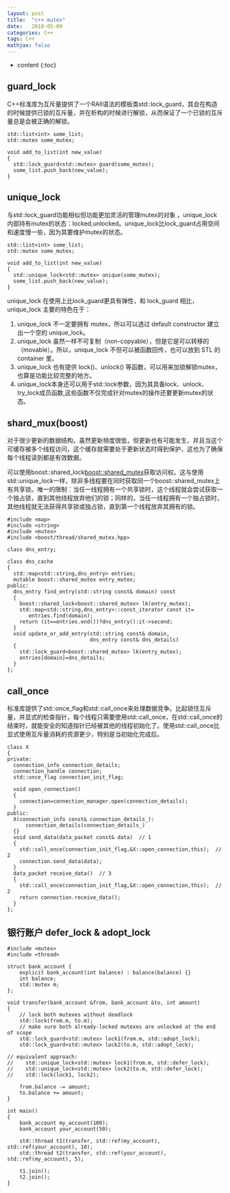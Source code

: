 ```yaml
---
layout: post
title:  "c++ mutex"
date:   2018-05-09
categories: C++
tags: C++ 
mathjax: false
---
```

* content
{:toc}


## guard_lock
C++标准库为互斥量提供了一个RAII语法的模板类std::lock_guard，其会在构造的时候提供已锁的互斥量，并在析构的时候进行解锁，从而保证了一个已锁的互斥量总是会被正确的解锁。
~~~
std::list<int> some_list;    
std::mutex some_mutex;    

void add_to_list(int new_value)
{
  std::lock_guard<std::mutex> guard(some_mutex);    
  some_list.push_back(new_value);
}
~~~
## unique_lock
与std::lock_guard功能相似但功能更加灵活的管理mutex的对象 ，unique_lock内部持有mutex的状态：locked,unlocked。unique_lock比lock_guard占用空间和速度慢一些，因为其要维护mutex的状态。
~~~
std::list<int> some_list;    
std::mutex some_mutex;    

void add_to_list(int new_value)
{
  std::unique_lock<std::mutex> unique(some_mutex);    
  some_list.push_back(new_value);
}
~~~
unique_lock 在使用上比lock_guard更具有弹性，和 lock_guard 相比，unique_lock 主要的特色在于：
1. unique_lock 不一定要拥有 mutex，所以可以透过 default constructor 建立出一个空的 unique_lock。
2. unique_lock 虽然一样不可复制（non-copyable），但是它是可以转移的（movable）。所以，unique_lock 不但可以被函数回传，也可以放到 STL 的 container 里。
3. unique_lock 也有提供 lock()、unlock() 等函数，可以用来加锁解锁mutex，也算是功能比较完整的地方。
4. unique_lock本身还可以用于std::lock参数，因为其具备lock、unlock、try_lock成员函数,这些函数不仅完成针对mutex的操作还要更新mutex的状态。

## shard_mux(boost)

对于很少更新的数据结构，虽然更新频度很低，但更新也有可能发生，并且当这个可缓存被多个线程访问，这个缓存就需要处于更新状态时得到保护，这也为了确保每个线程读到都是有效数据。


可以使用boost::shared_lock<boost::shared_mutex>获取访问权。这与使用std::unique_lock一样，除非多线程要在同时获取同一个boost::shared_mutex上有共享锁。唯一的限制：当任一线程拥有一个共享锁时，这个线程就会尝试获取一个独占锁，直到其他线程放弃他们的锁；同样的，当任一线程拥有一个独占锁时，其他线程就无法获得共享锁或独占锁，直到第一个线程放弃其拥有的锁。
~~~
#include <map>
#include <string>
#include <mutex>
#include <boost/thread/shared_mutex.hpp>

class dns_entry;

class dns_cache
{
  std::map<std::string,dns_entry> entries;
  mutable boost::shared_mutex entry_mutex;
public:
  dns_entry find_entry(std::string const& domain) const
  {
    boost::shared_lock<boost::shared_mutex> lk(entry_mutex);  
    std::map<std::string,dns_entry>::const_iterator const it=
       entries.find(domain);
    return (it==entries.end())?dns_entry():it->second;
  }
  void update_or_add_entry(std::string const& domain,
                           dns_entry const& dns_details)
  {
    std::lock_guard<boost::shared_mutex> lk(entry_mutex);  
    entries[domain]=dns_details;
  }
};
~~~
## call_once
标准库提供了std::once_flag和std::call_once来处理数据竞争。比起锁住互斥量，并显式的检查指针，每个线程只需要使用std::call_once，在std::call_once的结束时，就能安全的知道指针已经被其他的线程初始化了。使用std::call_once比显式使用互斥量消耗的资源更少，特别是当初始化完成后。
~~~
class X
{
private:
  connection_info connection_details;
  connection_handle connection;
  std::once_flag connection_init_flag;

  void open_connection()
  {
    connection=connection_manager.open(connection_details);
  }
public:
  X(connection_info const& connection_details_):
      connection_details(connection_details_)
  {}
  void send_data(data_packet const& data)  // 1
  {
    std::call_once(connection_init_flag,&X::open_connection,this);  // 2
    connection.send_data(data);
  }
  data_packet receive_data()  // 3
  {
    std::call_once(connection_init_flag,&X::open_connection,this);  // 2
    return connection.receive_data();
  }
};
~~~



## 银行账户 defer_lock & adopt_lock
~~~
#include <mutex>
#include <thread>
 
struct bank_account {
    explicit bank_account(int balance) : balance(balance) {}
    int balance;
    std::mutex m;
};
 
void transfer(bank_account &from, bank_account &to, int amount)
{
    // lock both mutexes without deadlock
    std::lock(from.m, to.m);
    // make sure both already-locked mutexes are unlocked at the end of scope
    std::lock_guard<std::mutex> lock1(from.m, std::adopt_lock);
    std::lock_guard<std::mutex> lock2(to.m, std::adopt_lock);
 
// equivalent approach:
//    std::unique_lock<std::mutex> lock1(from.m, std::defer_lock);
//    std::unique_lock<std::mutex> lock2(to.m, std::defer_lock);
//    std::lock(lock1, lock2);
 
    from.balance -= amount;
    to.balance += amount;
}
 
int main()
{
    bank_account my_account(100);
    bank_account your_account(50);
 
    std::thread t1(transfer, std::ref(my_account), std::ref(your_account), 10);
    std::thread t2(transfer, std::ref(your_account), std::ref(my_account), 5);
 
    t1.join();
    t2.join();
}
~~~